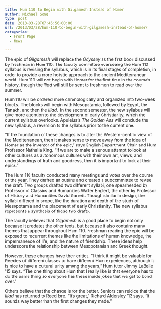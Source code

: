 ```yaml
---
title: Hum 110 to Begin with Gilgamesh Instead of Homer
author: Michael Song
type: post
date: 2013-03-28T07:45:56+00:00
url: /2013/03/28/hum-110-to-begin-with-gilgamesh-instead-of-homer/
categories:
  - Front Page
  - News

---
```

The epic of _Gilgamesh_ will replace the _Odyssey_ as the first book discussed by freshman in Hum 110. The faculty committee overseeing the Hum 110 syllabus is revising the syllabus, which is in its final stages of completion, in order to provide a more holistic approach to the ancient Mediterranean world. Hum 110 will not begin with Homer for the first time in the course’s history, though the _Iliad_ will still be sent to freshmen to read over the summer.

Hum 110 will be ordered more chronologically and organized into two-week blocks. The blocks will begin with Mesopotamia, followed by Egypt, the Tanakh, and then the _Iliad_.  In the second semester, the new syllabus will give more attention to the development of early Christianity, which the current syllabus overlooks. Apuleius’s _The Golden Ass_ will conclude the new syllabus, a reversion to the syllabus prior to the current one.

&#8220;If the foundation of these changes is to alter the Western-centric view of the Mediterranean, then it makes sense to move away from the idea of Homer as the inventor of the epic,&#8221; says English Department Chair and Hum Professor Nathalia King. “If we are to make a serious attempt to look at other cultures as autonomous cultures with their own art, views, and understandings of truth and goodness, then it is important to look at their epics.&#8221;

The Hum 110 faculty conducted many meetings and votes over the course of the year. They drafted an outline and created a subcommittee to revise the draft. Two groups drafted two different syllabi, one spearheaded by Professor of Classics and Humanities Walter Englert, the other by Professor of History and Humanities David Garrett. Though similar in design, the syllabi differed in scope, like the duration and depth of the study of Mesopotamia and the placement of early Christianity. The new syllabus represents a synthesis of these two drafts.

The faculty believes that _Gilgamesh_ is a good place to begin not only because it predates the other texts, but because it also contains many themes that appear throughout Hum 110. Freshman reading the epic will be exposed to recurrent themes like the limitations of human knowledge, the impermanence of life, and the nature of friendship. These ideas help underscore the relationship between Mesopotamian and Greek thought.

However, these changes have their critics. &#8220;I think it might be valuable for Reedies of different classes to have different Hum experiences, although it is nice to have a cultural unity among the years,&#8221; Hum tutor Jimmy LaBelle &#8217;15 says. &#8220;The one thing about Hum that I really like is that everyone has to do the same thing so everyone has these inside jokes that we get to bond over.&#8221;

Others believe that the change is for the better. Seniors can rejoice that the _Iliad_ has returned to Reed lore. “It’s great,” Richard Aldersley ’13 says. “It sounds way better than the first changes they made.”
